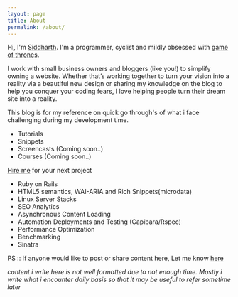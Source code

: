 ```yaml
---
layout: page
title: About
permalink: /about/
---
```


Hi, I'm [Siddharth](https://github.com/sidongithub). I'm a programmer, cyclist and mildly obsessed with [game of thrones](http://www.hbo.com/game-of-thrones).

I work with small business owners and bloggers (like you!) to simplify owning a website. Whether that’s working together to turn your vision into a reality via a beautiful new design or sharing my knowledge on the blog to help you conquer your coding fears, I love helping people turn their dream site into a reality.

This blog is for my reference on quick go through's of what i face challenging during my development time.

* Tutorials
* Snippets
* Screencasts (Coming soon..)
* Courses (Coming soon..)

[Hire me](mailto:koolspy.siddhu@gmail.com) for your next project

* Ruby on Rails
* HTML5 semantics, WAI-ARIA and Rich Snippets(microdata)
* Linux Server Stacks
* SEO Analytics
* Asynchronous Content Loading
* Automation Deployments and Testing (Capibara/Rspec)
* Performance Optimization
* Benchmarking
* Sinatra

PS :: If anyone would like to post or share content here, Let me know [here](mailto:koolspy.siddhu@gmail.com)

*content i write here is not well formatted due to not enough time. Mostly i write what i encounter daily basis so that it may be useful to refer sometime later*